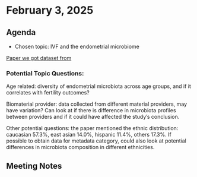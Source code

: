 # February 3, 2025

## Agenda
- Chosen topic: IVF and the endometrial microbiome
  
[Paper we got dataset from](https://microbiomejournal.biomedcentral.com/articles/10.1186/s40168-021-01184-w)

### Potential Topic Questions: 
Age related: diversity of endometrial microbiota across age groups, and if it correlates with fertility outcomes?

Biomaterial provider: data collected from different material providers, may have variation? Can look at if there is difference in microbiota profiles between providers and if it could have affected the study’s conclusion. 

Other potential questions: the paper mentioned the ethnic distribution: caucasian 57.3%, east asian 14.0%, hispanic 11.4%, others 17.3%. If possible to obtain data for metadata category, could also look at potential differences in microbiota composition in different ethnicities.

## Meeting Notes




